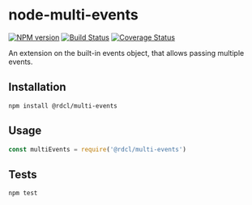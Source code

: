 # node-multi-events

[![NPM version][npm-image]][npm-url]
[![Build Status][travis-image]][travis-url]
[![Coverage Status][coveralls-image]][coveralls-url]

An extension on the built-in events object, that allows passing multiple events.

##  Installation
`npm install @rdcl/multi-events`

## Usage
```javascript
const multiEvents = require('@rdcl/multi-events')
```

## Tests
`npm test`


[npm-image]: https://img.shields.io/npm/v/@rdcl/multi-events.svg?style=flat-square
[npm-url]: https://www.npmjs.com/package/@rdcl/multi-events
[travis-image]: https://img.shields.io/travis/rudiculous/node-multi-events/master.svg?style=flat-square
[travis-url]: https://travis-ci.org/rudiculous/node-multi-events
[coveralls-image]: https://img.shields.io/coveralls/rudiculous/node-multi-events/master.svg?style=flat-square
[coveralls-url]: https://coveralls.io/github/rudiculous/node-multi-events?branch=master
